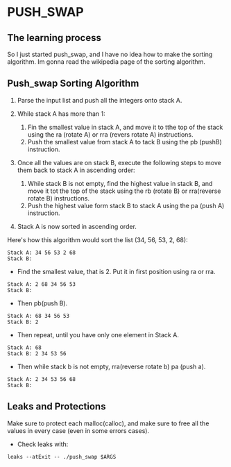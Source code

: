 # PUSH_SWAP
## The learning process

So I just started push_swap, and I have no idea how to make the sorting algorithm. Im gonna read the wikipedia page of the sorting algorithm.

## Push_swap Sorting Algorithm

1. Parse the input list and push all the integers onto stack A.
2. While stack A has more than 1:

	1. Fin the smallest value in stack A, and move it to tthe top of the stack using the ra (rotate A) or rra (revers rotate A) instructions.
	2. Push the smallest value from stack A to tack B using the pb (pushB) instruction.
3. Once all the values are on stack B, execute the following steps to move them back to stack A in ascending order:

	1. While stack B is not empty, find the highest value in stack B, and move it tot the top of the stack using the rb (rotate B) or rra(reverse rotate B) instructions.
	2. Push the highest value form stack B to stack A using the pa (push A) instruction.
4. Stack A is now sorted in ascending order.

Here's how this algorithm would sort the list (34, 56, 53, 2, 68):

```
Stack A: 34 56 53 2 68
Stack B: 
```
- Find the smallest value, that is 2. Put it in first position using ra or rra.
```
Stack A: 2 68 34 56 53
Stack B: 
```
- Then pb(push B).
```
Stack A: 68 34 56 53
Stack B: 2
```
- Then repeat, until you have only one element in Stack A.
```
Stack A: 68
Stack B: 2 34 53 56
```
- Then while stack b is not empty, rra(reverse rotate b) pa (push a).
```
Stack A: 2 34 53 56 68
Stack B: 
```

## Leaks and Protections

Make sure to protect each malloc(calloc), and make sure to free all the values in every case (even in some errors cases).

- Check leaks with:

```
leaks --atExit -- ./push_swap $ARGS
```
